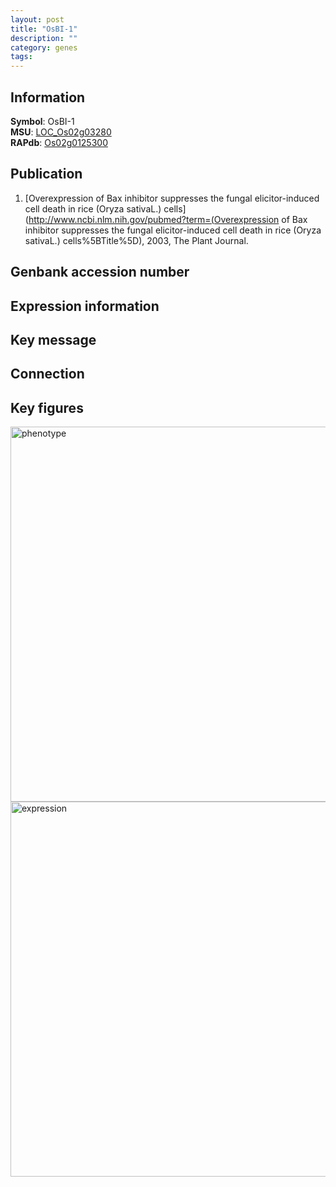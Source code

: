 ```yaml
---
layout: post
title: "OsBI-1"
description: ""
category: genes
tags: 
---
```


## Information
__Symbol__: OsBI-1  
__MSU__: [LOC_Os02g03280](http://rice.plantbiology.msu.edu/cgi-bin/ORF_infopage.cgi?orf=LOC_Os02g03280)  
__RAPdb__: [Os02g0125300](http://rapdb.dna.affrc.go.jp/viewer/gbrowse_details/irgsp1?name=Os02g0125300)  

## Publication
1. [Overexpression of Bax inhibitor suppresses the fungal elicitor-induced cell death in rice (Oryza sativaL.) cells](http://www.ncbi.nlm.nih.gov/pubmed?term=(Overexpression of Bax inhibitor suppresses the fungal elicitor-induced cell death in rice (Oryza sativaL.) cells%5BTitle%5D), 2003, The Plant Journal.

## Genbank accession number

## Expression information

## Key message

## Connection

## Key figures
<img src="http://ricencode.github.io/images/OsBI-1.pheno.png" alt="phenotype"  style="width: 600px;"/>

<img src="http://ricencode.github.io/images/OsBI-1.exp.png" alt="expression"  style="width: 600px;"/>


